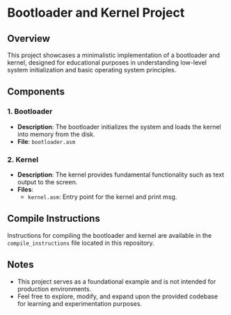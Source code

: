 # Bootloader and Kernel Project

## Overview
This project showcases a minimalistic implementation of a bootloader and kernel, designed for educational purposes in understanding low-level system initialization and basic operating system principles.

## Components

### 1. Bootloader
- **Description**: The bootloader initializes the system and loads the kernel into memory from the disk.
- **File**: `bootloader.asm`

### 2. Kernel
- **Description**: The kernel provides fundamental functionality such as text output to the screen.
- **Files**: 
  - `kernel.asm`: Entry point for the kernel and print msg.


## Compile Instructions
Instructions for compiling the bootloader and kernel are available in the `compile_instructions` file located in this repository.

## Notes
- This project serves as a foundational example and is not intended for production environments.
- Feel free to explore, modify, and expand upon the provided codebase for learning and experimentation purposes.
